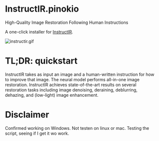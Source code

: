 # InstructIR.pinokio
High-Quality Image Restoration Following Human Instructions

A one-click installer for [InstructIR](https://github.com/mv-lab/InstructIR).

![instructir.gif](instructir.gif)

# TL;DR: quickstart
InstructIR takes as input an image and a human-written instruction for how to improve that image. The neural model performs all-in-one image restoration. InstructIR achieves state-of-the-art results on several restoration tasks including image denoising, deraining, deblurring, dehazing, and (low-light) image enhancement.


# Disclaimer

Confirmed working on Windows. Not testen on linux or mac.
Testing the script, seeing if I get it wo work.
